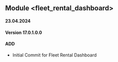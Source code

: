 ## Module <fleet_rental_dashboard>

#### 23.04.2024
#### Version 17.0.1.0.0
#### ADD
- Initial Commit for Fleet Rental Dashboard
